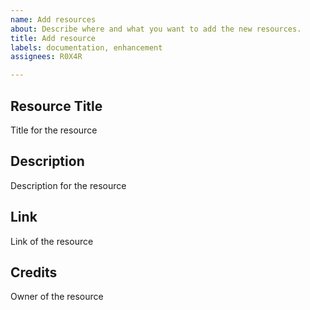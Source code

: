 ```yaml
---
name: Add resources
about: Describe where and what you want to add the new resources.
title: Add resource
labels: documentation, enhancement
assignees: R0X4R

---
```


## Resource Title
Title for the resource

## Description
Description for the resource

## Link
Link of the resource

## Credits
Owner of the resource
